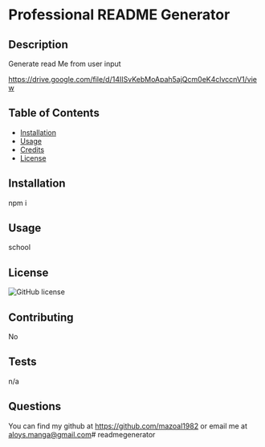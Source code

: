 # Professional README Generator
 
## Description
 
Generate read Me from user input
 
https://drive.google.com/file/d/14IISvKebMoApah5ajQcm0eK4clvccnV1/view
## Table of Contents 
- [Installation](#installation)
- [Usage](#usage)
- [Credits](#credits)
- [License](#license)
 

 
## Installation
 
npm i
 
## Usage
 
school
 
## License
 

  ![GitHub license](https://img.shields.io/badge/license-MIT-blue.svg)
  
 
## Contributing
 
No
 
## Tests
 
n/a
 
## Questions
 
 You can find my github at https://github.com/mazoal1982 or email me at aloys.manga@gmail.com# readmegenerator
